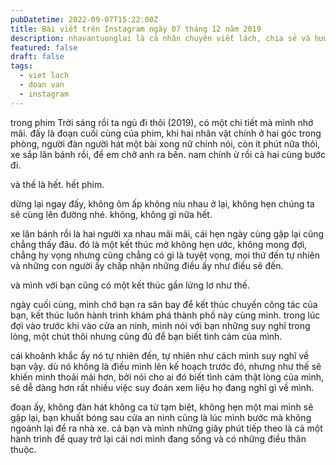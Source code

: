 ```yaml
---
pubDatetime: 2022-09-07T15:22:00Z
title: Bài viết trên Instagram ngày 07 tháng 12 năm 2019
description: nhavantuonglai là cá nhân chuyên viết lách, chia sẻ và hướng dẫn mọi người thuần thục hơn khi thực hành viết lách mỗi ngày qua những bài chia sẻ ngắn trên Instagram chính thức.
featured: false
draft: false
tags:
  - viet lach
  - doan van
  - instagram
---
```


trong phim Trời sáng rồi ta ngủ đi thôi (2019), có một chi tiết mà mình nhớ mãi. đấy là đoạn cuối cùng của phim, khi hai nhân vật chính ở hai góc trong phòng, người đàn người hát một bài xong nữ chính nói, còn ít phút nữa thôi, xe sắp lăn bánh rồi, để em chở anh ra bến. nam chính ừ rồi cả hai cùng bước đi.

và thế là hết. hết phim.

dừng lại ngay đấy, không ôm ấp không níu nhau ở lại, không hẹn chúng ta sẽ cùng lên đường nhé. không, không gì nữa hết.

xe lăn bánh rồi là hai người xa nhau mãi mãi, cái hẹn ngày cùng gặp lại cũng chẳng thấy đâu. đó là một kết thúc mở không hẹn ước, không mong đợi, chẳng hy vọng nhưng cũng chẳng có gì là tuyệt vọng, mọi thứ đến tự nhiên và những con người ấy chấp nhận những điều ấy như điều sẽ đến.

và mình với bạn cũng có một kết thúc gần lửng lơ như thế.

ngày cuối cùng, mình chở bạn ra sân bay để kết thúc chuyến công tác của bạn, kết thúc luôn hành trình khám phá thành phố này cùng mình. trong lúc đợi vào trước khi vào cửa an ninh, mình nói với bạn những suy nghĩ trong lòng, một chút thôi nhưng cũng đủ để bạn biết tình cảm của mình.

cái khoảnh khắc ấy nó tự nhiên đến, tự nhiên như cách mình suy nghĩ về bạn vậy. dù nó không là điều mình lên kế hoạch trước đó, nhưng như thế sẽ khiến mình thoải mái hơn, bởi nói cho ai đó biết tình cảm thật lòng của mình, sẽ dễ dàng hơn rất nhiều việc suy đoán xem liệu họ đang nghĩ gì về mình.

đoạn ấy, không đàn hát không ca từ tạm biệt, không hẹn một mai mình sẽ gặp lại, bạn khuất bóng sau cửa an ninh cũng là lúc mình bước mà không ngoảnh lại để ra nhà xe. cả bạn và mình những giây phút tiếp theo là cả một hành trình để quay trở lại cái nơi mình đang sống và có những điều thân thuộc.
